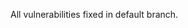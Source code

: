<!-- Lalaps.close-reason:start -->
All vulnerabilities fixed in default branch.
<!-- Lalaps.close-reason:end -->